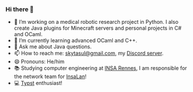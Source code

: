 ### Hi there 👋

- 🔭 I’m working on a medical robotic research project in Python. I also create Java plugins for Minecraft servers and personal projects in C# and OCaml.
- 🌱 I’m currently learning advanced OCaml and C++.
- 💬 Ask me about Java questions.
- 📫 How to reach me: skytasul@gmail.com, my [Discord server](https://discord.gg/H8fXrkD).
- 😄 Pronouns: He/him
- 📚 Studying computer engineering at [INSA Rennes](https://www.insa-rennes.fr/), I am responsible for the network team for [InsaLan](https://www.insalan.fr/)!
- 💻 [Typst](https://github.com/typst/typst) enthusiast!
